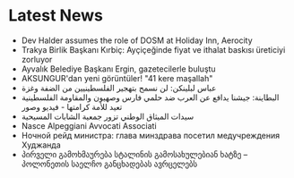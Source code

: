 # Latest News
-  Dev Halder assumes the role of DOSM at Holiday Inn, Aerocity
-  Trakya Birlik Başkanı Kırbiç: Ayçiçeğinde fiyat ve ithalat baskısı üreticiyi zorluyor
-  Ayvalık Belediye Başkanı Ergin, gazetecilerle buluştu
-  AKSUNGUR'dan yeni görüntüler! "41 kere maşallah"
-  عباس لبلينكن: لن نسمح بتهجير الفلسطينيين من الضفة وغزة
-  البطاينة: جيشنا يدافع عن العرب ضد حلمي فارس وصهيون والمقاومة الفلسطينية تعيد للأمة كرامتها - فيديو وصور
-  سيدات الميثاق الوطني تزور جمعية الشابات المسيحية
-  Nasce Alpeggiani Avvocati Associati
-  Ночной рейд министра: глава минздрава посетил медучреждения Худжанда
-  პირველი გამოხმაურება სტალინის გამოსახულებიან ხატზე – პოლონეთის საელჩო განცხადებას ავრცელებს
